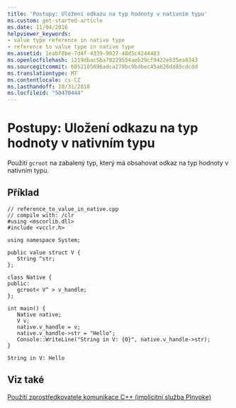 ```yaml
---
title: 'Postupy: Uložení odkazu na typ hodnoty v nativním typu'
ms.custom: get-started-article
ms.date: 11/04/2016
helpviewer_keywords:
- value type reference in native type
- reference to value type in native type
ms.assetid: 1eabf8be-7d4f-4339-9027-48d5c4244483
ms.openlocfilehash: 1219dbac5ba78229554aeb29cf9422e835ea8343
ms.sourcegitcommit: 6052185696adca270bc9bdbec45a626dd89cdcdd
ms.translationtype: MT
ms.contentlocale: cs-CZ
ms.lasthandoff: 10/31/2018
ms.locfileid: "50470444"
---
```

# <a name="how-to-hold-reference-to-value-type-in-native-type"></a>Postupy: Uložení odkazu na typ hodnoty v nativním typu

Použití `gcroot` na zabalený typ, který má obsahovat odkaz na typ hodnoty v nativním typu.

## <a name="example"></a>Příklad

```
// reference_to_value_in_native.cpp
// compile with: /clr
#using <mscorlib.dll>
#include <vcclr.h>

using namespace System;

public value struct V {
   String ^str;
};

class Native {
public:
   gcroot< V^ > v_handle;
};

int main() {
   Native native;
   V v;
   native.v_handle = v;
   native.v_handle->str = "Hello";
   Console::WriteLine("String in V: {0}", native.v_handle->str);
}
```

```Output
String in V: Hello
```

## <a name="see-also"></a>Viz také

[Použití zprostředkovatele komunikace C++ (implicitní služba PInvoke)](../dotnet/using-cpp-interop-implicit-pinvoke.md)